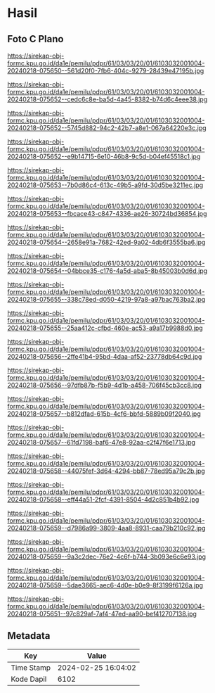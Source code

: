 # Hasil

## Foto C Plano

https://sirekap-obj-formc.kpu.go.id/da1e/pemilu/pdpr/61/03/03/20/01/6103032001004-20240218-075650--561d20f0-7fb6-404c-9279-28439e47195b.jpg

https://sirekap-obj-formc.kpu.go.id/da1e/pemilu/pdpr/61/03/03/20/01/6103032001004-20240218-075652--cedc6c8e-ba5d-4a45-8382-b74d6c4eee38.jpg

https://sirekap-obj-formc.kpu.go.id/da1e/pemilu/pdpr/61/03/03/20/01/6103032001004-20240218-075652--5745d882-94c2-42b7-a8e1-067a64220e3c.jpg

https://sirekap-obj-formc.kpu.go.id/da1e/pemilu/pdpr/61/03/03/20/01/6103032001004-20240218-075652--e9b14715-6e10-46b8-9c5d-b04ef45518c1.jpg

https://sirekap-obj-formc.kpu.go.id/da1e/pemilu/pdpr/61/03/03/20/01/6103032001004-20240218-075653--7b0d86c4-613c-49b5-a9fd-30d5be3211ec.jpg

https://sirekap-obj-formc.kpu.go.id/da1e/pemilu/pdpr/61/03/03/20/01/6103032001004-20240218-075653--fbcace43-c847-4336-ae26-30724bd36854.jpg

https://sirekap-obj-formc.kpu.go.id/da1e/pemilu/pdpr/61/03/03/20/01/6103032001004-20240218-075654--2658e91a-7682-42ed-9a02-4db6f3555ba6.jpg

https://sirekap-obj-formc.kpu.go.id/da1e/pemilu/pdpr/61/03/03/20/01/6103032001004-20240218-075654--04bbce35-c176-4a5d-aba5-8b45003b0d6d.jpg

https://sirekap-obj-formc.kpu.go.id/da1e/pemilu/pdpr/61/03/03/20/01/6103032001004-20240218-075655--338c78ed-d050-4219-97a8-a97bac763ba2.jpg

https://sirekap-obj-formc.kpu.go.id/da1e/pemilu/pdpr/61/03/03/20/01/6103032001004-20240218-075655--25aa412c-cfbd-460e-ac53-a9a17b9988d0.jpg

https://sirekap-obj-formc.kpu.go.id/da1e/pemilu/pdpr/61/03/03/20/01/6103032001004-20240218-075656--2ffe41b4-95bd-4daa-af52-23778db64c9d.jpg

https://sirekap-obj-formc.kpu.go.id/da1e/pemilu/pdpr/61/03/03/20/01/6103032001004-20240218-075656--97dfb87b-f5b9-4d1b-a458-706f45cb3cc8.jpg

https://sirekap-obj-formc.kpu.go.id/da1e/pemilu/pdpr/61/03/03/20/01/6103032001004-20240218-075657--b812dfad-615b-4cf6-bbfd-5889b09f2040.jpg

https://sirekap-obj-formc.kpu.go.id/da1e/pemilu/pdpr/61/03/03/20/01/6103032001004-20240218-075657--61fd7198-baf6-47e8-92aa-c2f47f6e1713.jpg

https://sirekap-obj-formc.kpu.go.id/da1e/pemilu/pdpr/61/03/03/20/01/6103032001004-20240218-075658--44075fef-3d64-4294-bb87-78ed95a79c2b.jpg

https://sirekap-obj-formc.kpu.go.id/da1e/pemilu/pdpr/61/03/03/20/01/6103032001004-20240218-075658--eff44a51-2fcf-4391-8504-4d2c851b4b92.jpg

https://sirekap-obj-formc.kpu.go.id/da1e/pemilu/pdpr/61/03/03/20/01/6103032001004-20240218-075659--d7986a99-3809-4aa8-8931-caa79b210c92.jpg

https://sirekap-obj-formc.kpu.go.id/da1e/pemilu/pdpr/61/03/03/20/01/6103032001004-20240218-075659--9a3c2dec-76e2-4c6f-b744-3b093e6c6e93.jpg

https://sirekap-obj-formc.kpu.go.id/da1e/pemilu/pdpr/61/03/03/20/01/6103032001004-20240218-075659--5dae3665-aec6-4d0e-b0e9-8f3199f6126a.jpg

https://sirekap-obj-formc.kpu.go.id/da1e/pemilu/pdpr/61/03/03/20/01/6103032001004-20240218-075651--97c829af-7af4-47ed-aa90-bef412707138.jpg


## Metadata

| Key        | Value               |
| ---------- | ------------------- |
| Time Stamp | 2024-02-25 16:04:02 |
| Kode Dapil | 6102                |



